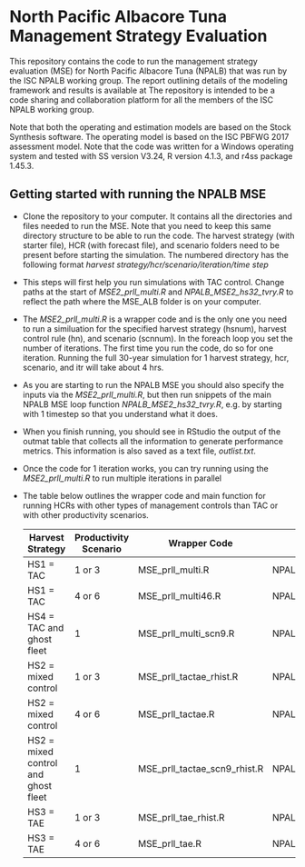 # North Pacific Albacore Tuna Management Strategy Evaluation

This repository contains the code to run the management strategy
evaluation (MSE) for North Pacific Albacore Tuna (NPALB) that was run by the ISC NPALB working group. 
The report outlining details of the modeling framework and results is available at
The repository is intended to be a code sharing and collaboration platform for all the
members of the ISC NPALB working group.

Note that both the operating and estimation models are based on the
Stock Synthesis software. The operating model is based on the ISC PBFWG
2017 assessment model. Note that the code was written
for a Windows operating system and tested with SS version V3.24, R
version 4.1.3, and r4ss package 1.45.3.

## Getting started with running the NPALB MSE

-   Clone the repository to your computer. It contains all the directories
    and files needed to run the MSE. Note that you need to keep this same directory
    structure to be able to run the code. The harvest strategy (with starter file),
    HCR (with forecast file), and scenario folders need to be present before starting the simulation.
    The numbered directory has the following format
    *harvest strategy/hcr/scenario/iteration/time step*
-   This steps will first help you run simulations with TAC control.
    Change paths at the start of *MSE2_prll_multi.R* and *NPALB_MSE2_hs32_tvry.R* to
    reflect the path where the MSE_ALB folder is on your computer.
-   The *MSE2_prll_multi.R* is a wrapper code and is the only one you need to run a similuation for the
    specified harvest strategy (hsnum), harvest control rule (hn), and scenario (scnnum). 
    In the foreach loop you set the number of iterations. The first time you run the code, do so for one
    iteration. Running the full 30-year simulation for 1 harvest strategy, hcr, scenario, and itr will
    take about 4 hrs.
-   As you are starting to run the NPALB MSE you should also specify the inputs via the *MSE2_prll_multi.R*,
    but then run snippets of the main NPALB MSE loop function *NPALB_MSE2_hs32_tvry.R*, e.g. by starting with 1 timestep
    so that you understand what it does.
-   When you finish running, you should see in RStudio the output of the
    outmat table that collects all the information to generate
    performance metrics. This information is also saved as a text file,
    *outlist.txt*.
-   Once the code for 1 iteration works, you can try running using the *MSE2_prll_multi.R* to run multiple iterations in parallel
-   The table below outlines the wrapper code and main function for running HCRs with other types of management controls than TAC
    or with other productivity scenarios.

    Harvest Strategy | Productivity Scenario | Wrapper Code | MSE Loop Function
    --- | --- | --- | ---
    HS1 = TAC | 1 or 3 | MSE_prll_multi.R | NPALB_MSE_hs32_tvry.R
    HS1 = TAC | 4 or 6 | MSE_prll_multi46.R | NPALB_MSE_hs3_tvry.R
    HS4 = TAC and ghost fleet | 1 | MSE_prll_multi_scn9.R | NPALB_MSE_hs3_tvry_scn9.R
    HS2 = mixed control | 1 or 3 | MSE_prll_tactae_rhist.R | NPALB_MSE_hs3_tvry_tactae_rhist.R
    HS2 = mixed control | 4 or 6 | MSE_prll_tactae.R | NPALB_MSE_hs3_tvry_tactae.R
    HS2 = mixed control and ghost fleet | 1 | MSE_prll_tactae_scn9_rhist.R | NPALB_MSE2_hs3_tvry_scn9tactae_rhist.R
    HS3 = TAE | 1 or 3 | MSE_prll_tae_rhist.R | NPALB_MSE_hs3_tvry_tae_rhist.R
    HS3 = TAE | 4 or 6 | MSE_prll_tae.R | NPALB_MSE_hs3_tvry_tae.R





